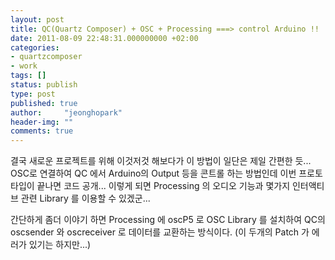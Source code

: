```yaml
---
layout: post
title: QC(Quartz Composer) + OSC + Processing ===> control Arduino !!
date: 2011-08-09 22:48:31.000000000 +02:00
categories:
- quartzcomposer
- work
tags: []
status: publish
type: post
published: true
author:     "jeonghopark"
header-img: ""
comments: true
---
```

<p>결국 새로운 프로젝트를 위해 이것저것 해보다가 이 방법이 일단은 제일 간편한 듯... OSC로 연결하여 QC 에서 Arduino의 Output 등을 콘트롤 하는 방법인데 이번 프로토타입이 끝나면 코드 공개... 이렇게 되면 Processing 의 오디오 기능과 몇가지 인터액티브 관련 Library 를 이용할 수 있겠군...</p>
<p>간단하게 좀더 이야기 하면 Processing 에 oscP5 로 OSC Library 를 설치하여 QC의 oscsender 와 oscreceiver 로 데이터를 교환하는 방식이다. (이 두개의 Patch 가 에러가 있기는 하지만...)</p>
